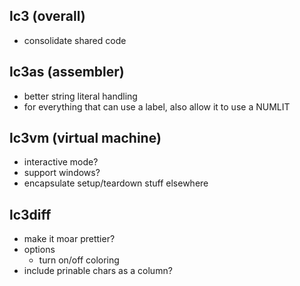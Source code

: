 ## lc3 (overall)
* consolidate shared code

## lc3as (assembler)
* better string literal handling
* for everything that can use a label, also allow it to use a NUMLIT

## lc3vm (virtual machine)
* interactive mode?
* support windows?
* encapsulate setup/teardown stuff elsewhere

## lc3diff
* make it moar prettier?
* options
  * turn on/off coloring
* include prinable chars as a column?
